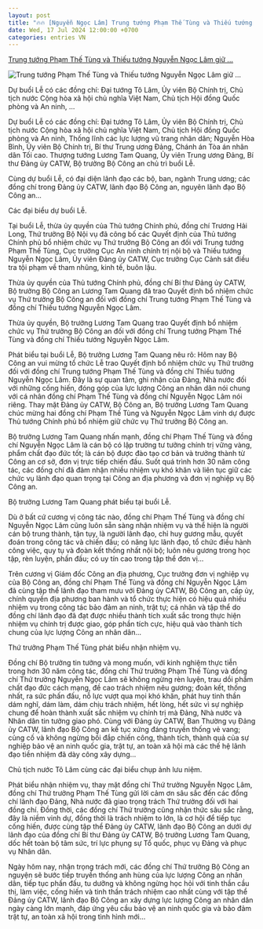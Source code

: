 ```yaml
---
layout: post
title: "🔥🔥 [Nguyễn Ngọc Lâm] Trung tướng Phạm Thế Tùng và Thiếu tướng Nguyễn Ngọc Lâm giữ ..."
date: Wed, 17 Jul 2024 12:00:00 +0700
categories: entries VN
---
```

[Trung tướng Phạm Thế Tùng và Thiếu tướng Nguyễn Ngọc Lâm giữ ...](https://bocongan.gov.vn/tin-tuc-su-kien/trung-tuong-pham-the-tung-va-thieu-tuong-nguyen-ngoc-lam-giu-chuc-thu-truong-bo-cong-an-d17-t40185.html)

![Trung tướng Phạm Thế Tùng và Thiếu tướng Nguyễn Ngọc Lâm giữ ...](https://bocongan.gov.vn/knd/tt/PublishingImages/NguyenPhuongAnh/2024/7/436_dsc_6880.jpg)

Dự buổi Lễ có các đồng chí: Đại tướng Tô Lâm, Ủy viên Bộ Chính trị, Chủ tịch nước Cộng hòa xã hội chủ nghĩa Việt Nam, Chủ tịch Hội đồng Quốc phòng và An ninh, ...

Dự buổi Lễ có các đồng chí: Đại tướng Tô Lâm, Ủy viên Bộ Chính trị, Chủ tịch nước Cộng hòa xã hội chủ nghĩa Việt Nam, Chủ tịch Hội đồng Quốc phòng và An ninh, Thống lĩnh các lực lượng vũ trang nhân dân; Nguyễn Hòa Bình, Ủy viên Bộ Chính trị, Bí thư Trung ương Đảng, Chánh án Tòa án nhân dân Tối cao. Thượng tướng Lương Tam Quang, Ủy viên Trung ương Đảng, Bí thư Đảng ủy CATW, Bộ trưởng Bộ Công an chủ trì buổi Lễ.

Cùng dự buổi Lễ, có đại diện lãnh đạo các bộ, ban, ngành Trung ương; các đồng chí trong Đảng ủy CATW, lãnh đạo Bộ Công an, nguyên lãnh đạo Bộ Công an…

Các đại biểu dự buổi Lễ.

Tại buổi Lễ, thừa ủy quyền của Thủ tướng Chính phủ, đồng chí Trương Hải Long, Thứ trưởng Bộ Nội vụ đã công bố các Quyết định của Thủ tướng Chính phủ bổ nhiệm chức vụ Thứ trưởng Bộ Công an đối với Trung tướng Phạm Thế Tùng, Cục trưởng Cục An ninh chính trị nội bộ và Thiếu tướng Nguyễn Ngọc Lâm, Ủy viên Đảng ủy CATW, Cục trưởng Cục Cảnh sát điều tra tội phạm về tham nhũng, kinh tế, buôn lậu.

Thừa ủy quyền của Thủ tướng Chính phủ, đồng chí Bí thư Đảng ủy CATW, Bộ trưởng Bộ Công an Lương Tam Quang đã trao Quyết định bổ nhiệm chức vụ Thứ trưởng Bộ Công an đối với đồng chí Trung tướng Phạm Thế Tùng và đồng chí Thiếu tướng Nguyễn Ngọc Lâm.

Thừa ủy quyền, Bộ trưởng Lương Tam Quang trao Quyết định bổ nhiệm chức vụ Thứ trưởng Bộ Công an đối với đồng chí Trung tướng Phạm Thế Tùng và đồng chí Thiếu tướng Nguyễn Ngọc Lâm.

Phát biểu tại buổi Lễ, Bộ trưởng Lương Tam Quang nêu rõ: Hôm nay Bộ Công an vui mừng tổ chức Lễ trao Quyết định bổ nhiệm chức vụ Thứ trưởng đối với đồng chí Trung tướng Phạm Thế Tùng và đồng chí Thiếu tướng Nguyễn Ngọc Lâm. Đây là sự quan tâm, ghi nhận của Đảng, Nhà nước đối với những cống hiến, đóng góp của lực lượng Công an nhân dân nói chung với cá nhân đồng chí Phạm Thế Tùng và đồng chí Nguyễn Ngọc Lâm nói riêng. Thay mặt Đảng ủy CATW, Bộ Công an, Bộ trưởng Lương Tam Quang chúc mừng hai đồng chí Phạm Thế Tùng và Nguyễn Ngọc Lâm vinh dự được Thủ tướng Chính phủ bổ nhiệm giữ chức vụ Thứ trưởng Bộ Công an.

Bộ trưởng Lương Tam Quang nhấn mạnh, đồng chí Phạm Thế Tùng và đồng chí Nguyễn Ngọc Lâm là cán bộ có lập trường tư tưởng chính trị vững vàng, phẩm chất đạo đức tốt; là cán bộ được đào tạo cơ bản và trưởng thành từ Công an cơ sở, đơn vị trực tiếp chiến đấu. Suốt quá trình hơn 30 năm công tác, các đồng chí đã đảm nhận nhiều nhiệm vụ khó khăn và liên tục giữ các chức vụ lãnh đạo quan trọng tại Công an địa phương và đơn vị nghiệp vụ Bộ Công an.

Bộ trưởng Lương Tam Quang phát biểu tại buổi Lễ.

Dù ở bất cứ cương vị công tác nào, đồng chí Phạm Thế Tùng và đồng chí Nguyễn Ngọc Lâm cũng luôn sẵn sàng nhận nhiệm vụ và thể hiện là người cán bộ trung thành, tận tụy, là người lãnh đạo, chỉ huy gương mẫu, quyết đoán trong công tác và chiến đấu; có năng lực lãnh đạo, tổ chức điều hành công việc, quy tụ và đoàn kết thống nhất nội bộ; luôn nêu gương trong học tập, rèn luyện, phấn đấu; có uy tín cao trong tập thể đơn vị…

Trên cương vị Giám đốc Công an địa phương, Cục trưởng đơn vị nghiệp vụ của Bộ Công an, đồng chí Phạm Thế Tùng và đồng chí Nguyễn Ngọc Lâm đã cùng tập thể lãnh đạo tham mưu với Đảng ủy CATW, Bộ Công an, cấp ủy, chính quyền địa phương ban hành và tổ chức thực hiện có hiệu quả nhiều nhiệm vụ trong công tác bảo đảm an ninh, trật tự; cá nhân và tập thể do đồng chí lãnh đạo đã đạt được nhiều thành tích xuất sắc trong thực hiện nhiệm vụ chính trị được giao, góp phần tích cực, hiệu quả vào thành tích chung của lực lượng Công an nhân dân…

Thứ trưởng Phạm Thế Tùng phát biểu nhận nhiệm vụ.

Đồng chí Bộ trưởng tin tưởng và mong muốn, với kinh nghiệm thực tiễn trong hơn 30 năm công tác, đồng chí Thứ trưởng Phạm Thế Tùng và đồng chí Thứ trưởng Nguyễn Ngọc Lâm sẽ không ngừng rèn luyện, trau dồi phẩm chất đạo đức cách mạng, đề cao trách nhiệm nêu gương; đoàn kết, thống nhất, ra sức phấn đấu, nỗ lực vượt qua mọi khó khăn, phát huy tinh thần dám nghĩ, dám làm, dám chịu trách nhiệm, hết lòng, hết sức vì sự nghiệp chung để hoàn thành xuất sắc nhiệm vụ chính trị mà Đảng, Nhà nước và Nhân dân tin tưởng giao phó. Cùng với Đảng ủy CATW, Ban Thường vụ Đảng ủy CATW, lãnh đạo Bộ Công an kế tục xứng đáng truyền thống vẻ vang; củng cố và không ngừng bồi đắp chiến công, thành tích, thành quả của sự nghiệp bảo vệ an ninh quốc gia, trật tự, an toàn xã hội mà các thế hệ lãnh đạo tiền nhiệm đã dày công xây dựng…

Chủ tịch nước Tô Lâm cùng các đại biểu chụp ảnh lưu niệm.

Phát biểu nhận nhiệm vụ, thay mặt đồng chí Thứ trưởng Nguyễn Ngọc Lâm, đồng chí Thứ trưởng Phạm Thế Tùng gửi lời cảm ơn sâu sắc đến các đồng chí lãnh đạo Đảng, Nhà nước đã giao trọng trách Thứ trưởng đối với hai đồng chí. Đồng thời, các đồng chí Thứ trưởng cũng nhận thức sâu sắc rằng, đây là niềm vinh dự, đồng thời là trách nhiệm to lớn, là cơ hội để tiếp tục cống hiến, được cùng tập thể Đảng ủy CATW, lãnh đạo Bộ Công an dưới dự lãnh đạo của đồng chí Bí thư Đảng ủy CATW, Bộ trưởng Lương Tam Quang, dốc hết toàn bộ tâm sức, trí lực phụng sự Tổ quốc, phục vụ Đảng và phục vụ Nhân dân.

Ngày hôm nay, nhận trọng trách mới, các đồng chí Thứ trưởng Bộ Công an nguyện sẽ bước tiếp truyền thống anh hùng của lực lượng Công an nhân dân, tiếp tục phấn đấu, tu dưỡng và không ngừng học hỏi với tinh thần cầu thị, làm việc, cống hiến và tinh thần trách nhiệm cao nhất cùng với tập thể Đảng ủy CATW, lãnh đạo Bộ Công an xây dựng lực lượng Công an nhân dân ngày càng lớn mạnh, đáp ứng yêu cầu bảo vệ an ninh quốc gia và bảo đảm trật tự, an toàn xã hội trong tình hình mới…

